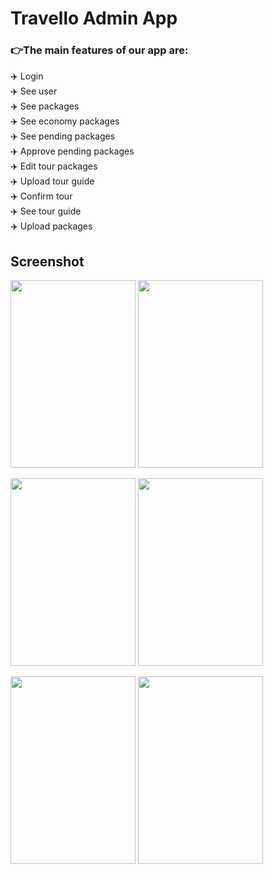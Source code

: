 # Travello Admin App

### 👉The main features of our app are:
✈️ Login </br>
✈️ See user</br>
✈️ See packages</br>
✈️ See economy packages</br>
✈️ See pending packages</br>
✈️ Approve pending packages</br>
✈️ Edit tour packages</br>
✈️ Upload tour guide</br>
✈️ Confirm tour</br>
✈️ See tour guide</br>
✈️ Upload packages</br>


## Screenshot
<img src="https://user-images.githubusercontent.com/99319134/218323683-5bf29e03-948e-4d96-adce-b78413ddb324.jpeg" width="200" height="300" /> <img src="https://user-images.githubusercontent.com/99319134/218323687-db10bb96-4180-4510-9d5c-4dc0c11abd1e.jpeg" width="200" height="300" />

<img src="https://user-images.githubusercontent.com/99319134/218323689-ba15ef16-e495-4430-ae8b-88a50b635ff3.jpeg" width="200" height="300" /> <img src="https://user-images.githubusercontent.com/99319134/218323692-9066fb3d-dae7-4a54-9ca9-4f97a8c70183.jpeg" width="200" height="300" />

<img src="https://user-images.githubusercontent.com/99319134/218323697-682490ec-5b7c-4f4e-a3d9-341ff512977d.jpeg" width="200" height="300" /> <img src="https://user-images.githubusercontent.com/99319134/218323701-1c908d4f-2940-4d92-9594-0b0a397902ba.jpeg" width="200" height="300" />
